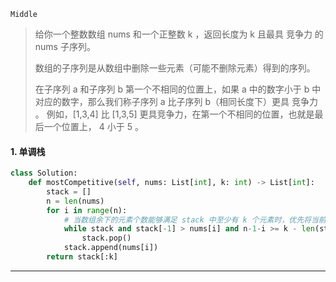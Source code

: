 `Middle`

> 给你一个整数数组 nums 和一个正整数 k ，返回长度为 k 且最具 竞争力 的 nums 子序列。
>
> 数组的子序列是从数组中删除一些元素（可能不删除元素）得到的序列。
>
> 在子序列 a 和子序列 b 第一个不相同的位置上，如果 a 中的数字小于 b 中对应的数字，那么我们称子序列 a 比子序列 b（相同长度下）更具 竞争力 。 例如，[1,3,4] 比 [1,3,5] 更具竞争力，在第一个不相同的位置，也就是最后一个位置上， 4 小于 5 。
>

#### 1. 单调栈

```python
class Solution:
    def mostCompetitive(self, nums: List[int], k: int) -> List[int]:
        stack = []
        n = len(nums)
        for i in range(n):
            # 当数组余下的元素个数能够满足 stack 中至少有 k 个元素时，优先将当前位置设置为最小数
            while stack and stack[-1] > nums[i] and n-1-i >= k - len(stack):
                stack.pop()
            stack.append(nums[i])
        return stack[:k]    
```



---

